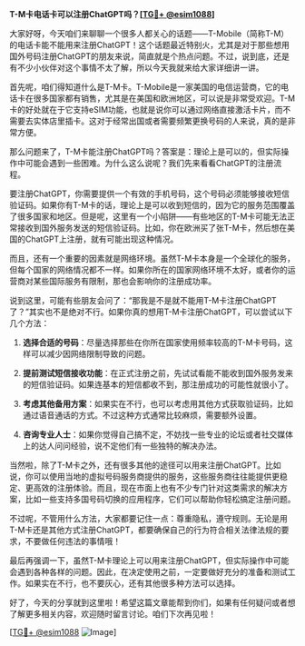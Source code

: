 **T-M卡电话卡可以注册ChatGPT吗？[[TG💪+ @esim1088](https://t.me/s/esim1088)]**

大家好呀，今天咱们来聊聊一个很多人都关心的话题——T-Mobile（简称T-M）的电话卡能不能用来注册ChatGPT！这个话题最近特别火，尤其是对于那些想用国外号码注册ChatGPT的朋友来说，简直就是个热点问题。不过，说到底，还是有不少小伙伴对这个事情不太了解，所以今天我就来给大家详细讲一讲。

首先呢，咱们得知道什么是T-M卡。T-Mobile是一家美国的电信运营商，它的电话卡在很多国家都有销售，尤其是在美国和欧洲地区，可以说是非常受欢迎。T-M卡的好处就在于它支持eSIM功能，也就是说你可以通过网络直接激活卡片，而不需要去实体店里插卡。这对于经常出国或者需要频繁更换号码的人来说，真的是非常方便。

那么问题来了，T-M卡能注册ChatGPT吗？答案是：理论上是可以的，但实际操作中可能会遇到一些困难。为什么这么说呢？我们先来看看ChatGPT的注册流程。

要注册ChatGPT，你需要提供一个有效的手机号码，这个号码必须能够接收短信验证码。如果你有T-M卡的话，理论上是可以收到短信的，因为它的服务范围覆盖了很多国家和地区。但是呢，这里有一个小陷阱——有些地区的T-M卡可能无法正常接收到国外服务发送的短信验证码。比如，你在欧洲买了张T-M卡，然后想在美国的ChatGPT上注册，就有可能出现这种情况。

而且，还有一个重要的因素就是网络环境。虽然T-M卡本身是一个全球化的服务，但每个国家的网络情况都不一样。如果你所在的国家网络环境不太好，或者你的运营商对某些国际服务有限制，那也会影响你的注册成功率。

说到这里，可能有些朋友会问了：“那我是不是就不能用T-M卡注册ChatGPT了？”其实也不是绝对不行。如果你真的想用T-M卡注册ChatGPT，可以尝试以下几个方法：

1. **选择合适的号码**：尽量选择那些在你所在国家使用频率较高的T-M卡号码，这样可以减少因网络限制导致的问题。
   
2. **提前测试短信接收功能**：在正式注册之前，先试试看能不能收到国外服务发来的短信验证码。如果连基本的短信都收不到，那注册成功的可能性就很小了。

3. **考虑其他备用方案**：如果实在不行，也可以考虑用其他方式获取验证码，比如通过语音通话的方式。不过这种方式通常比较麻烦，需要额外设置。

4. **咨询专业人士**：如果你觉得自己搞不定，不妨找一些专业的论坛或者社交媒体上的达人问问经验，说不定他们有一些独特的解决办法。

当然啦，除了T-M卡之外，还有很多其他的途径可以用来注册ChatGPT。比如说，你可以使用当地的虚拟号码服务商提供的服务，这些服务商往往能提供更稳定、更高效的注册体验。而且，现在市面上也有不少专门针对这类需求的解决方案，比如一些支持多国号码切换的应用程序，它们可以帮助你轻松搞定注册问题。

不过呢，不管用什么方法，大家都要记住一点：尊重隐私，遵守规则。无论是用T-M卡还是其他方式注册ChatGPT，都要确保自己的行为符合相关法律法规的要求，不要做任何违法的事情哦！

最后再强调一下，虽然T-M卡理论上可以用来注册ChatGPT，但实际操作中可能会遇到各种各样的问题。因此，在决定使用之前，一定要做好充分的准备和测试工作。如果实在不行，也不要灰心，还有其他很多种方法可以选择。

好了，今天的分享就到这里啦！希望这篇文章能帮到你们，如果有任何疑问或者想了解更多相关内容，欢迎随时留言讨论。咱们下次再见啦！

[[TG💪+ @esim1088](https://t.me/s/esim1088) ![Image](https://i.postimg.cc/4NQfJmqS/Snipaste-2025-05-13-00-14-12.png)]